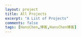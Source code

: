 ```yaml
---
layout: project
title: All Projects
excerpt: "A List of Projects"
comments: false
tags: [HansChen,博客,HansChen博客]
---
```

